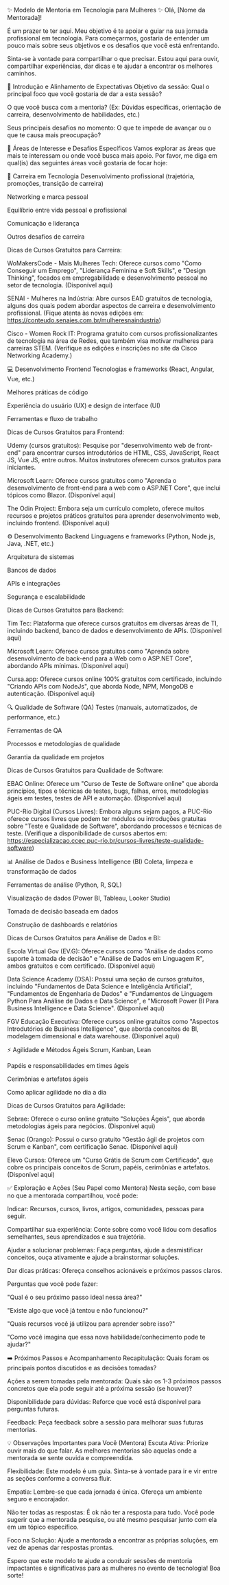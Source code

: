 ✨ Modelo de Mentoria em Tecnologia para Mulheres ✨
Olá, [Nome da Mentorada]!

É um prazer te ter aqui. Meu objetivo é te apoiar e guiar na sua jornada profissional em tecnologia. Para começarmos, gostaria de entender um pouco mais sobre seus objetivos e os desafios que você está enfrentando.

Sinta-se à vontade para compartilhar o que precisar. Estou aqui para ouvir, compartilhar experiências, dar dicas e te ajudar a encontrar os melhores caminhos.

🚀 Introdução e Alinhamento de Expectativas
Objetivo da sessão: Qual o principal foco que você gostaria de dar a esta sessão?

O que você busca com a mentoria? (Ex: Dúvidas específicas, orientação de carreira, desenvolvimento de habilidades, etc.)

Seus principais desafios no momento: O que te impede de avançar ou o que te causa mais preocupação?

🎯 Áreas de Interesse e Desafios Específicos
Vamos explorar as áreas que mais te interessam ou onde você busca mais apoio. Por favor, me diga em qual(is) das seguintes áreas você gostaria de focar hoje:

💼 Carreira em Tecnologia
Desenvolvimento profissional (trajetória, promoções, transição de carreira)

Networking e marca pessoal

Equilíbrio entre vida pessoal e profissional

Comunicação e liderança

Outros desafios de carreira

Dicas de Cursos Gratuitos para Carreira:

WoMakersCode - Mais Mulheres Tech: Oferece cursos como "Como Conseguir um Emprego", "Liderança Feminina e Soft Skills", e "Design Thinking", focados em empregabilidade e desenvolvimento pessoal no setor de tecnologia. (Disponível aqui)

SENAI - Mulheres na Indústria: Abre cursos EAD gratuitos de tecnologia, alguns dos quais podem abordar aspectos de carreira e desenvolvimento profissional. (Fique atenta às novas edições em: https://conteudo.senaies.com.br/mulheresnaindustria)

Cisco - Women Rock IT: Programa gratuito com cursos profissionalizantes de tecnologia na área de Redes, que também visa motivar mulheres para carreiras STEM. (Verifique as edições e inscrições no site da Cisco Networking Academy.)

💻 Desenvolvimento Frontend
Tecnologias e frameworks (React, Angular, Vue, etc.)

Melhores práticas de código

Experiência do usuário (UX) e design de interface (UI)

Ferramentas e fluxo de trabalho

Dicas de Cursos Gratuitos para Frontend:

Udemy (cursos gratuitos): Pesquise por "desenvolvimento web de front-end" para encontrar cursos introdutórios de HTML, CSS, JavaScript, React JS, Vue JS, entre outros. Muitos instrutores oferecem cursos gratuitos para iniciantes.

Microsoft Learn: Oferece cursos gratuitos como "Aprenda o desenvolvimento de front-end para a web com o ASP.NET Core", que inclui tópicos como Blazor. (Disponível aqui)

The Odin Project: Embora seja um currículo completo, oferece muitos recursos e projetos práticos gratuitos para aprender desenvolvimento web, incluindo frontend. (Disponível aqui)

⚙️ Desenvolvimento Backend
Linguagens e frameworks (Python, Node.js, Java, .NET, etc.)

Arquitetura de sistemas

Bancos de dados

APIs e integrações

Segurança e escalabilidade

Dicas de Cursos Gratuitos para Backend:

Tim Tec: Plataforma que oferece cursos gratuitos em diversas áreas de TI, incluindo backend, banco de dados e desenvolvimento de APIs. (Disponível aqui)

Microsoft Learn: Oferece cursos gratuitos como "Aprenda sobre desenvolvimento de back-end para a Web com o ASP.NET Core", abordando APIs mínimas. (Disponível aqui)

Cursa.app: Oferece cursos online 100% gratuitos com certificado, incluindo "Criando APIs com NodeJs", que aborda Node, NPM, MongoDB e autenticação. (Disponível aqui)

🔍 Qualidade de Software (QA)
Testes (manuais, automatizados, de performance, etc.)

Ferramentas de QA

Processos e metodologias de qualidade

Garantia da qualidade em projetos

Dicas de Cursos Gratuitos para Qualidade de Software:

EBAC Online: Oferece um "Curso de Teste de Software online" que aborda princípios, tipos e técnicas de testes, bugs, falhas, erros, metodologias ágeis em testes, testes de API e automação. (Disponível aqui)

PUC-Rio Digital (Cursos Livres): Embora alguns sejam pagos, a PUC-Rio oferece cursos livres que podem ter módulos ou introduções gratuitas sobre "Teste e Qualidade de Software", abordando processos e técnicas de teste. (Verifique a disponibilidade de cursos abertos em: https://especializacao.ccec.puc-rio.br/cursos-livres/teste-qualidade-software)

📊 Análise de Dados e Business Intelligence (BI)
Coleta, limpeza e transformação de dados

Ferramentas de análise (Python, R, SQL)

Visualização de dados (Power BI, Tableau, Looker Studio)

Tomada de decisão baseada em dados

Construção de dashboards e relatórios

Dicas de Cursos Gratuitos para Análise de Dados e BI:

Escola Virtual Gov (EV.G): Oferece cursos como "Análise de dados como suporte à tomada de decisão" e "Análise de Dados em Linguagem R", ambos gratuitos e com certificado. (Disponível aqui)

Data Science Academy (DSA): Possui uma seção de cursos gratuitos, incluindo "Fundamentos de Data Science e Inteligência Artificial", "Fundamentos de Engenharia de Dados" e "Fundamentos de Linguagem Python Para Análise de Dados e Data Science", e "Microsoft Power BI Para Business Intelligence e Data Science". (Disponível aqui)

FGV Educação Executiva: Oferece cursos online gratuitos como "Aspectos Introdutórios de Business Intelligence", que aborda conceitos de BI, modelagem dimensional e data warehouse. (Disponível aqui)

⚡ Agilidade e Métodos Ágeis
Scrum, Kanban, Lean

Papéis e responsabilidades em times ágeis

Cerimônias e artefatos ágeis

Como aplicar agilidade no dia a dia

Dicas de Cursos Gratuitos para Agilidade:

Sebrae: Oferece o curso online gratuito "Soluções Ágeis", que aborda metodologias ágeis para negócios. (Disponível aqui)

Senac (Orango): Possui o curso gratuito "Gestão ágil de projetos com Scrum e Kanban", com certificação Senac. (Disponível aqui)

Elevo Cursos: Oferece um "Curso Grátis de Scrum com Certificado", que cobre os principais conceitos de Scrum, papéis, cerimônias e artefatos. (Disponível aqui)

✅ Exploração e Ações (Seu Papel como Mentora)
Nesta seção, com base no que a mentorada compartilhou, você pode:

Indicar: Recursos, cursos, livros, artigos, comunidades, pessoas para seguir.

Compartilhar sua experiência: Conte sobre como você lidou com desafios semelhantes, seus aprendizados e sua trajetória.

Ajudar a solucionar problemas: Faça perguntas, ajude a desmistificar conceitos, ouça ativamente e ajude a brainstormar soluções.

Dar dicas práticas: Ofereça conselhos acionáveis e próximos passos claros.

Perguntas que você pode fazer:

"Qual é o seu próximo passo ideal nessa área?"

"Existe algo que você já tentou e não funcionou?"

"Quais recursos você já utilizou para aprender sobre isso?"

"Como você imagina que essa nova habilidade/conhecimento pode te ajudar?"

➡️ Próximos Passos e Acompanhamento
Recapitulação: Quais foram os principais pontos discutidos e as decisões tomadas?

Ações a serem tomadas pela mentorada: Quais são os 1-3 próximos passos concretos que ela pode seguir até a próxima sessão (se houver)?

Disponibilidade para dúvidas: Reforce que você está disponível para perguntas futuras.

Feedback: Peça feedback sobre a sessão para melhorar suas futuras mentorias.

💡 Observações Importantes para Você (Mentora)
Escuta Ativa: Priorize ouvir mais do que falar. As melhores mentorias são aquelas onde a mentorada se sente ouvida e compreendida.

Flexibilidade: Este modelo é um guia. Sinta-se à vontade para ir e vir entre as seções conforme a conversa fluir.

Empatia: Lembre-se que cada jornada é única. Ofereça um ambiente seguro e encorajador.

Não ter todas as respostas: É ok não ter a resposta para tudo. Você pode sugerir que a mentorada pesquise, ou até mesmo pesquisar junto com ela em um tópico específico.

Foco na Solução: Ajude a mentorada a encontrar as próprias soluções, em vez de apenas dar respostas prontas.

Espero que este modelo te ajude a conduzir sessões de mentoria impactantes e significativas para as mulheres no evento de tecnologia! Boa sorte!

